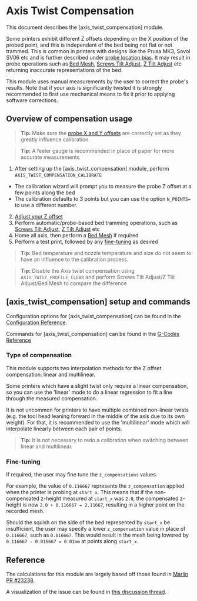 # Axis Twist Compensation

This document describes the [axis_twist_compensation] module.

Some printers exhibit different Z offsets depending on the X position of the
probed point, and this is independent of the bed being not flat or not trammed.
This is common in printers with designs like the Prusa MK3, Sovol SV06 etc and is
further described under [probe location
bias](Probe_Calibrate.md#location-bias-check). It may result in
probe operations such as [Bed Mesh](Bed_Mesh.md),
[Screws Tilt Adjust](G-Codes.md#screws_tilt_adjust),
[Z Tilt Adjust](G-Codes.md#z_tilt_adjust) etc returning inaccurate
representations of the bed.

This module uses manual measurements by the user to correct the probe's results.
Note that if your axis is significantly twisted it is strongly recommended to
first use mechanical means to fix it prior to applying software corrections.

## Overview of compensation usage

> **Tip:** Make sure the [probe X and Y offsets](Config_Reference.md#probe) are
> correctly set as they greatly influence calibration.

> **Tip:** A feeler gauge is recommended in place of paper for more accurate
> measurements

1. After setting up the [axis_twist_compensation] module,
perform `AXIS_TWIST_COMPENSATION_CALIBRATE`
* The calibration wizard will prompt you to measure the probe Z offset at a few
points along the bed
* The calibration defaults to 3 points but you can use the option `N_POINTS=` to
use a different number.
2. [Adjust your Z offset](Probe_Calibrate.md#calibrating-probe-z-offset)
3. Perform automatic/probe-based bed tramming operations, such as
[Screws Tilt Adjust](G-Codes.md#screws_tilt_adjust),
[Z Tilt Adjust](G-Codes.md#z_tilt_adjust) etc
4. Home all axis, then perform a [Bed Mesh](Bed_Mesh.md) if required
5. Perform a test print, followed by any
[fine-tuning](Axis_Twist_Compensation.md#fine-tuning) as desired

> **Tip:** Bed temperature and nozzle temperature and size do not seem to have
> an influence to the calibration process.

> **Tip:** Disable the Axis twist compensation using `AXIS_TWIST_PROFILE_CLEAR`
> and perform Screws Tilt Adjust/Z Tilt Adjust/Bed Mesh to compare the
> difference

## [axis_twist_compensation] setup and commands

Configuration options for [axis_twist_compensation] can be found in the
[Configuration Reference](Config_Reference.md#axis_twist_compensation).

Commands for [axis_twist_compensation] can be found in the
[G-Codes Reference](G-Codes.md#axis_twist_compensation)

### Type of compensation

This module supports two interpolation methods for the Z offset compensation:
linear and multilinear.

Some printers which have a slight twist only require a linear compensation, so
you can use the 'linear' mode to do a linear regression to fit a line through
the measured compensation.

It is not uncommon for printers to have multiple combined non-linear twists
(e.g. the tool head leaning forward in the middle of the axis due to its own
weight). For that, it is recommended to use the 'multilinear' mode which will
interpolate linearly between each pair of points.

> **Tip:** It is not necessary to redo a calibration when switching between
> linear and multilinear.

### Fine-tuning

If required, the user may fine tune the `z_compensations` values.

For example, the value of `0.116667` represents the `z_compensation` applied
when the printer is probing at `start_x`. This means that if the non-compensated
z-height measured at `start_x` was `2.0`, the compensated z-height is now `2.0 +
0.116667 = 2.11667`, resulting in a higher point on the recorded mesh.

Should the squish on the side of the bed represented by `start_x` be
insufficient, the user may specify a lower `z_compensation` value in place of
`0.116667`, such as `0.016667`. This would result in the mesh being lowered by
`0.116667 - 0.016667 = 0.01mm` at points along `start_x`.

## Reference

The calculations for this module are largely based off those found in
[Marlin PR #23238](https://github.com/MarlinFirmware/Marlin/pull/23238).

A visualization of the issue can be found in
[this discussion thread](https://github.com/MarlinFirmware/Marlin/issues/22791).
